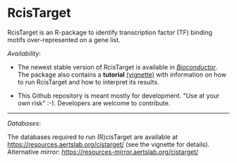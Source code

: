 
# RcisTarget
RcisTarget is an R-package to identify transcription factor (TF) binding motifs over-represented on a gene list. 

*Availability*: 

- The newest stable version of RcisTarget is available in *[Bioconductor](https://bioconductor.org/packages/RcisTarget)*. 
The package also contains a **tutorial** [(vignette)](https://bioconductor.org/packages/release/bioc/vignettes/RcisTarget/inst/doc/RcisTarget.html) with information on how to run RcisTarget and how to interpret its results.

- This Github repository is meant mostly for development. "Use at your own risk" :-). Developers are welcome to contribute. 

----


*Databases*: 

The databases required to run (R)cisTarget are available at https://resources.aertslab.org/cistarget/ (see the vignette for details). Alternative *mirror*: https://resources-mirror.aertslab.org/cistarget/ 
